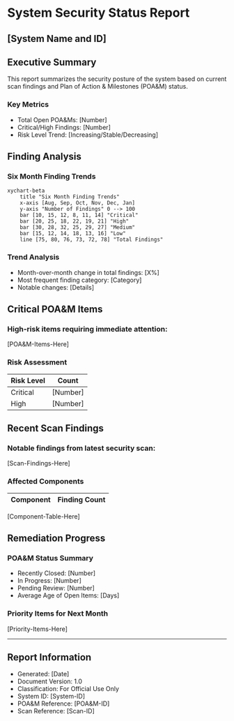 # System Security Status Report

## [System Name and ID]

## Executive Summary

This report summarizes the security posture of the system based on current scan findings and Plan of Action & Milestones (POA&M) status.

### Key Metrics
- Total Open POA&Ms: [Number]
- Critical/High Findings: [Number]
- Risk Level Trend: [Increasing/Stable/Decreasing]

## Finding Analysis

### Six Month Finding Trends

```mermaid
xychart-beta
    title "Six Month Finding Trends"
    x-axis [Aug, Sep, Oct, Nov, Dec, Jan]
    y-axis "Number of Findings" 0 --> 100
    bar [10, 15, 12, 8, 11, 14] "Critical"
    bar [20, 25, 18, 22, 19, 21] "High"
    bar [30, 28, 32, 25, 29, 27] "Medium"
    bar [15, 12, 14, 18, 13, 16] "Low"
    line [75, 80, 76, 73, 72, 78] "Total Findings"
```

### Trend Analysis
- Month-over-month change in total findings: [X%]
- Most frequent finding category: [Category]
- Notable changes: [Details]

## Critical POA&M Items

### High-risk items requiring immediate attention:
[POA&M-Items-Here]

### Risk Assessment

| Risk Level | Count |
|------------|-------|
| Critical   | [Number] |
| High       | [Number] |

## Recent Scan Findings

### Notable findings from latest security scan:
[Scan-Findings-Here]

### Affected Components

| Component | Finding Count |
|-----------|---------------|
[Component-Table-Here]

## Remediation Progress

### POA&M Status Summary
- Recently Closed: [Number]
- In Progress: [Number]
- Pending Review: [Number]
- Average Age of Open Items: [Days]

### Priority Items for Next Month
[Priority-Items-Here]

---

## Report Information
- Generated: [Date]
- Document Version: 1.0
- Classification: For Official Use Only
- System ID: [System-ID]
- POA&M Reference: [POA&M-ID]
- Scan Reference: [Scan-ID]
